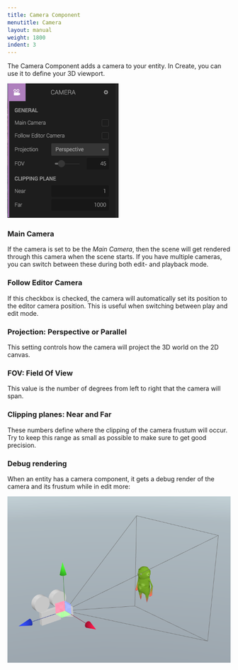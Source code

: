 ```yaml
---
title: Camera Component
menutitle: Camera
layout: manual
weight: 1800
indent: 3
---
```

The Camera Component adds a camera to your entity. In Create, you can use it to define your 3D viewport.

![](camera-component.png)

### Main Camera

If the camera is set to be the *Main Camera*, then the scene will get rendered through this camera when the scene starts. If you have multiple cameras, you can switch between these during both edit- and playback mode.

### Follow Editor Camera

If this checkbox is checked, the camera will automatically set its position to the editor camera position. This is useful when switching between play and edit mode.

### Projection: Perspective or Parallel

This setting controls how the camera will project the 3D world on the 2D canvas.

### FOV: Field Of View

This value is the number of degrees from left to right that the camera will span.

### Clipping planes: Near and Far

These numbers define where the clipping of the camera frustum will occur. Try to keep this range as small as possible to make sure to get good precision.

### Debug rendering

When an entity has a camera component, it gets a debug render of the camera and its frustum while in edit more:

![](camera-debug.png)